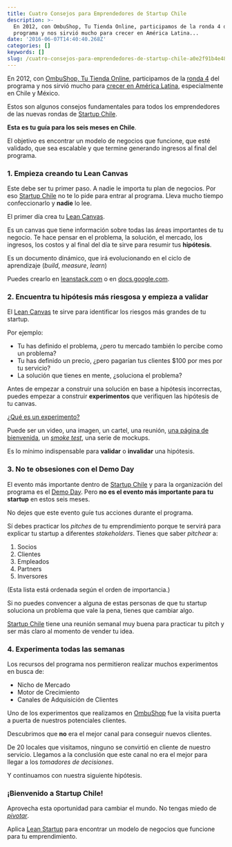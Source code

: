 ```yaml
---
title: Cuatro Consejos para Emprendedores de Startup Chile
description: >-
  En 2012, con OmbuShop, Tu Tienda Online, participamos de la ronda 4 del
  programa y nos sirvió mucho para crecer en América Latina...
date: '2016-06-07T14:40:40.268Z'
categories: []
keywords: []
slug: /cuatro-consejos-para-emprendedores-de-startup-chile-a0e2f91b4e48
---
```


En 2012, con [OmbuShop, Tu Tienda Online](http://www.ombushop.com/), participamos de la [ronda 4](http://startupchile.org/100-startups-selected-to-comprise-fourth-generation) del programa y nos sirvió mucho para [crecer en América Latina](http://pulsosocial.com/2012/06/25/ombu-shop-entra-a-startup-chile-para-consolidar-crecimiento-en-mexico-y-chile/), especialmente en Chile y México.

Estos son algunos consejos fundamentales para todos los emprendedores de las nuevas rondas de [Startup Chile](http://startupchile.org/).

<!--more-->

**Esta es tu guía para los seis meses en Chile**.

El objetivo es encontrar un modelo de negocios que funcione, que esté validado, que sea escalable y que termine generando ingresos al final del programa.

### 1\. Empieza creando tu Lean Canvas

Este debe ser tu primer paso. A nadie le importa tu plan de negocios. Por eso [Startup Chile](http://startupchile.org/) no te lo pide para entrar al programa. Lleva mucho tiempo confeccionarlo y **nadie** lo lee.

El primer día crea tu [Lean Canvas](http://javiermegias.com/blog/2012/10/lean-canvas-lienzo-de-modelos-de-negocio-para-startups-emprendedores).

Es un canvas que tiene información sobre todas las áreas importantes de tu negocio. Te hace pensar en el problema, la solución, el mercado, los ingresos, los costos y al final del día te sirve para resumir tus **hipótesis**.

Es un documento dinámico, que irá evolucionando en el ciclo de aprendizaje (_build_, _measure_, _learn_)

Puedes crearlo en [leanstack.com](https://leanstack.com/) o en [docs.google.com](http://docs.google.com/).

### 2\. Encuentra tu hipótesis más riesgosa y empieza a validar

El [Lean Canvas](https://leanstack.com/) te sirve para identificar los riesgos más grandes de tu startup.

Por ejemplo:

*   Tu has definido el problema, ¿pero tu mercado también lo percibe como un problema?
*   Tu has definido un precio, ¿pero pagarían tus clientes $100 por mes por tu servicio?
*   La solución que tienes en mente, ¿soluciona el problema?

Antes de empezar a construir una solución en base a hipótesis incorrectas, puedes empezar a construir **experimentos** que verifiquen las hipótesis de tu canvas.

[¿Qué es un experimento?](http://www.etagwerker.com/lean-startup/experimentos-en-vez-de-startups.html)

Puede ser un video, una imagen, un cartel, una reunión, [una página de bienvenida](https://www.ombulabs.com/blog/lean-startup/mvp/the-landing-page-mvp.html), un [_smoke test_](http://www.freemium.org/smoke-test/), una serie de mockups.

Es lo mínimo indispensable para **validar** o **invalidar** una hipótesis.

### 3\. No te obsesiones con el Demo Day

El evento más importante dentro de [Startup Chile](http://startupchile.org/) y para la organización del programa es el [Demo Day](http://www.demodaychile.com/). Pero **no es el evento más importante para tu startup** en estos seis meses.

No dejes que este evento guíe tus acciones durante el programa.

Sí debes practicar los _pitches_ de tu emprendimiento porque te servirá para explicar tu startup a diferentes _stakeholders_. Tienes que saber _pitchear_ a:

1.  Socios
2.  Clientes
3.  Empleados
4.  Partners
5.  Inversores

(Esta lista está ordenada según el orden de importancia.)

Si no puedes convencer a alguna de estas personas de que tu startup soluciona un problema que vale la pena, tienes que cambiar algo.

[Startup Chile](http://startupchile.org/) tiene una reunión semanal muy buena para practicar tu pitch y ser más claro al momento de vender tu idea.

### 4\. Experimenta todas las semanas

Los recursos del programa nos permitieron realizar muchos experimentos en busca de:

*   Nicho de Mercado
*   Motor de Crecimiento
*   Canales de Adquisición de Clientes

Uno de los experimentos que realizamos en [OmbuShop](http://www.ombushop.com/) fue la visita puerta a puerta de nuestros potenciales clientes.

Descubrimos que **no** era el mejor canal para conseguir nuevos clientes.

De 20 locales que visitamos, ninguno se convirtió en cliente de nuestro servicio. Llegamos a la conclusión que este canal no era el mejor para llegar a los _tomadores de decisiones_.

Y continuamos con nuestra siguiente hipótesis.

### ¡Bienvenido a Startup Chile!

Aprovecha esta oportunidad para cambiar el mundo. No tengas miedo de [_pivotar_](http://javiermegias.com/blog/2012/05/que-hacer-cuando-el-negocio-se-ha-estancado-cuando-pivotar/).

Aplica [Lean Startup](http://theleanstartup.com/) para encontrar un modelo de negocios que funcione para tu emprendimiento.
